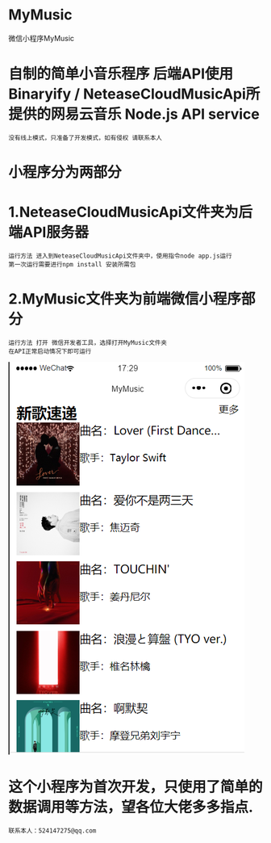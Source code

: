 # MyMusic
微信小程序MyMusic

# 自制的简单小音乐程序 后端API使用Binaryify / NeteaseCloudMusicApi所提供的网易云音乐 Node.js API service
    没有线上模式，只准备了开发模式，如有侵权 请联系本人

# 小程序分为两部分

#  1.NeteaseCloudMusicApi文件夹为后端API服务器 
    运行方法 进入到NeteaseCloudMusicApi文件夹中，使用指令node app.js运行
    第一次运行需要进行npm install 安装所需包
    
#  2.MyMusic文件夹为前端微信小程序部分
    运行方法 打开 微信开发者工具，选择打开MyMusic文件夹
    在API正常启动情况下即可运行
![](https://github.com/lb970322/MyMusic/blob/master/README_IMG/mydemo01.png)
# 这个小程序为首次开发，只使用了简单的数据调用等方法，望各位大佬多多指点.
    联系本人：524147275@qq.com
